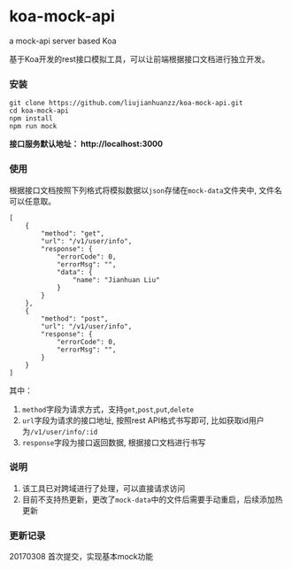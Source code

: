 # koa-mock-api
a mock-api server based Koa

基于Koa开发的rest接口模拟工具，可以让前端根据接口文档进行独立开发。

### 安装

```
git clone https://github.com/liujianhuanzz/koa-mock-api.git
cd koa-mock-api
npm install
npm run mock
```

**接口服务默认地址： http://localhost:3000**

### 使用

根据接口文档按照下列格式将模拟数据以`json`存储在`mock-data`文件夹中, 文件名可以任意取。

    [
        {
            "method": "get",
            "url": "/v1/user/info",
            "response": {
                "errorCode": 0,
                "errorMsg": "",
                "data": {
                    "name": "Jianhuan Liu"
                }
            }
        },
        {
            "method": "post",
            "url": "/v1/user/info",
            "response": {
                "errorCode": 0,
                "errorMsg": "",
            }
        }
    ]

其中：

1. `method`字段为请求方式，支持`get`,`post`,`put`,`delete`
2. `url`字段为请求的接口地址, 按照rest API格式书写即可, 比如获取id用户为`/v1/user/info/:id`
3. `response`字段为接口返回数据, 根据接口文档进行书写

### 说明

1. 该工具已对跨域进行了处理，可以直接请求访问
2. 目前不支持热更新，更改了`mock-data`中的文件后需要手动重启，后续添加热更新

### 更新记录

20170308   首次提交，实现基本mock功能

